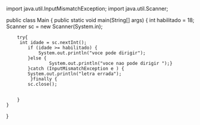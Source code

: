 
import java.util.InputMismatchException;
import java.util.Scanner;

public class Main {
    public static void main(String[] args) {
        int habilitado = 18;
        Scanner sc = new Scanner(System.in);

        try{
         int idade = sc.nextInt();
            if (idade >= habilitado) {
                System.out.println("voce pode dirigir");
            }else {
                    System.out.println("voce nao pode dirigir ");}
            }catch (InputMismatchException e ) {
            System.out.println("letra errada");
             }finally {
            sc.close();


        }
    }
}
